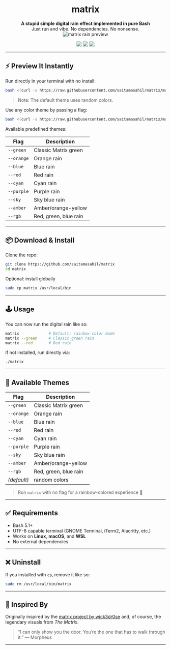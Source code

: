 <div align="center">

# matrix

**A stupid simple digital rain effect implemented in pure Bash**  
Just run and vibe. No dependencies. No nonsense.  
<img src="matrix.gif" alt="matrix rain preview">

<p>
  <img src="https://shields.io/badge/made-with%20%20bash-green?style=flat-square&color=d5c4a1&labelColor=1d2021&logo=gnu-bash">
  <img src="https://img.shields.io/badge/Maintained%3F-yes-green.svg">
  <a href="https://discord.gg/W4mQqNnfSq">
    <img src="https://discordapp.com/api/guilds/913584348937207839/widget.png?style=shield"/>
  </a>
</p>

</div>

---

## ⚡ Preview It Instantly

Run directly in your terminal with no install:

```bash
bash <(curl -s https://raw.githubusercontent.com/saitamasahil/matrix/main/matrix)
```

> Note: The default theme uses random colors.

Use any color theme by passing a flag:

```bash
bash <(curl -s https://raw.githubusercontent.com/saitamasahil/matrix/main/matrix) --red
```

Available predefined themes:

| Flag       | Description           |
| ---------- | --------------------- |
| `--green`  | Classic Matrix green  |
| `--orange` | Orange rain           |
| `--blue`   | Blue rain             |
| `--red`    | Red rain              |
| `--cyan`   | Cyan rain             |
| `--purple` | Purple rain           |
| `--sky`    | Sky blue rain         |
| `--amber`  | Amber/orange-yellow   |
| `--rgb`    | Red, green, blue rain |

---

## 📦 Download & Install

Clone the repo:

```bash
git clone https://github.com/saitamasahil/matrix
cd matrix
```

Optional: install globally

```bash
sudo cp matrix /usr/local/bin
```

---

## 🕹️ Usage

You can now run the digital rain like so:

```bash
matrix             # Default: rainbow color mode
matrix --green     # Classic green rain
matrix --red       # Red rain
```

If not installed, run directly via:

```bash
./matrix
```

---

## 🎨 Available Themes

| Flag        | Description           |
| ----------- | --------------------- |
| `--green`   | Classic Matrix green  |
| `--orange`  | Orange rain           |
| `--blue`    | Blue rain             |
| `--red`     | Red rain              |
| `--cyan`    | Cyan rain             |
| `--purple`  | Purple rain           |
| `--sky`     | Sky blue rain         |
| `--amber`   | Amber/orange-yellow   |
| `--rgb`     | Red, green, blue rain |
| _(default)_ | random colors         |

> Run `matrix` with no flag for a rainbow-colored experience 🌈

---

## ✅ Requirements

- Bash 5.1+
- UTF-8 capable terminal (GNOME Terminal, iTerm2, Alacritty, etc.)
- Works on **Linux**, **macOS**, and **WSL**
- No external dependencies

---

## ❌ Uninstall

If you installed with `cp`, remove it like so:

```bash
sudo rm /usr/local/bin/matrix
```

---

## 🧠 Inspired By

Originally inspired by the [matrix project by wick3dr0se](https://github.com/wick3dr0se/matrix) and, of course, the legendary visuals from _The Matrix_.

> “I can only show you the door. You’re the one that has to walk through it.” — Morpheus

---
